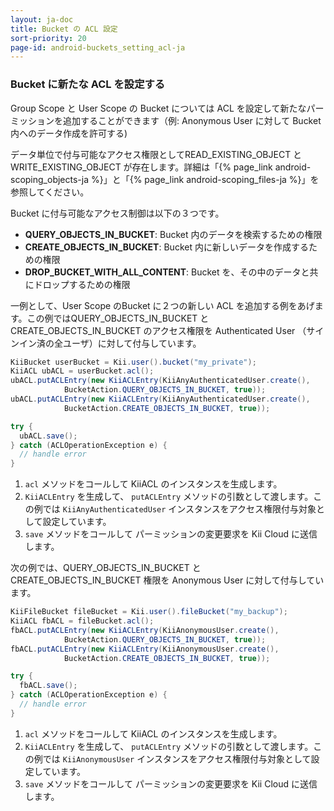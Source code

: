 ```yaml
---
layout: ja-doc
title: Bucket の ACL 設定
sort-priority: 20
page-id: android-buckets_setting_acl-ja
---
```

### Bucket に新たな ACL を設定する

Group Scope と User Scope の Bucket については ACL を設定して新たなパーミッションを追加することができます（例: Anonymous User に対して Bucket 内へのデータ作成を許可する)

<p class="callout">データ単位で付与可能なアクセス権限としてREAD_EXISTING_OBJECT と WRITE_EXISTING_OBJECT が存在します。詳細は「{% page_link android-scoping_objects-ja %}」と「{% page_link android-scoping_files-ja %}」を参照してください。</p>

Bucket に付与可能なアクセス制御は以下の３つです。

 * **QUERY\_OBJECTS\_IN\_BUCKET**: Bucket 内のデータを検索するための権限
 * **CREATE\_OBJECTS\_IN\_BUCKET**: Bucket 内に新しいデータを作成するための権限
 * **DROP\_BUCKET\_WITH\_ALL\_CONTENT**: Bucket を、その中のデータと共にドロップするための権限

一例として、User Scope のBucket に２つの新しい ACL を追加する例をあげます。この例ではQUERY\_OBJECTS\_IN\_BUCKET と CREATE\_OBJECTS\_IN\_BUCKET のアクセス権限を Authenticated User （サインイン済の全ユーザ）に対して付与しています。

```java
KiiBucket userBucket = Kii.user().bucket("my_private");
KiiACL ubACL = userBucket.acl();
ubACL.putACLEntry(new KiiACLEntry(KiiAnyAuthenticatedUser.create(),
            BucketAction.QUERY_OBJECTS_IN_BUCKET, true));
ubACL.putACLEntry(new KiiACLEntry(KiiAnyAuthenticatedUser.create(),
            BucketAction.CREATE_OBJECTS_IN_BUCKET, true));

try {
  ubACL.save();
} catch (ACLOperationException e) {
  // handle error
}
```

1. `acl` メソッドをコールして KiiACL のインスタンスを生成します。
2. `KiiACLEntry` を生成して、 `putACLEntry` メソッドの引数として渡します。この例では `KiiAnyAuthenticatedUser` インスタンスをアクセス権限付与対象として設定しています。
3. `save` メソッドをコールして パーミッションの変更要求を Kii Cloud に送信します。

次の例では、QUERY\_OBJECTS\_IN\_BUCKET と CREATE\_OBJECTS\_IN\_BUCKET 権限を Anonymous User に対して付与しています。

```java
KiiFileBucket fileBucket = Kii.user().fileBucket("my_backup");
KiiACL fbACL = fileBucket.acl();
fbACL.putACLEntry(new KiiACLEntry(KiiAnonymousUser.create(),
            BucketAction.QUERY_OBJECTS_IN_BUCKET, true));
fbACL.putACLEntry(new KiiACLEntry(KiiAnonymousUser.create(),
            BucketAction.CREATE_OBJECTS_IN_BUCKET, true));

try {
  fbACL.save();
} catch (ACLOperationException e) {
  // handle error
}
```

1. `acl` メソッドをコールして KiiACL のインスタンスを生成します。
2. `KiiACLEntry` を生成して、 `putACLEntry` メソッドの引数として渡します。この例では `KiiAnonymousUser` インスタンスをアクセス権限付与対象として設定しています。
3. `save` メソッドをコールして パーミッションの変更要求を Kii Cloud に送信します。


